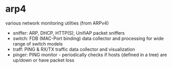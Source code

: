 # arp4
various network monitoring utilties (from ARPv4)

- sniffer: ARP, DHCP, HTTP(S), UnifiAP packet sniffers
- switch:  FDB (MAC-Port binding) data collector and processing for wide range of switch models
- traff:   PING & RX/TX traffic data collector and visualization
- pinger:  PING monitor - periodically checks if hosts (defined in a tree) are up/down or have packet loss
